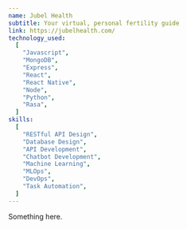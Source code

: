 ```yaml
---
name: Jubel Health
subtitle: Your virtual, personal fertility guide
link: https://jubelhealth.com/
technology_used:
  [
    "Javascript",
    "MongoDB",
    "Express",
    "React",
    "React Native",
    "Node",
    "Python",
    "Rasa",
  ]
skills:
  [
    "RESTful API Design",
    "Database Design",
    "API Development",
    "Chatbot Development",
    "Machine Learning",
    "MLOps",
    "DevOps",
    "Task Automation",
  ]
---
```


<!-- Describe the work you did for Jubel Health here -->

Something here.
